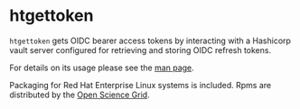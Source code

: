 # htgettoken

`htgettoken` gets OIDC bearer access tokens by interacting with a
Hashicorp vault server configured for retrieving and storing OIDC
refresh tokens.

For details on its usage please see the
[man page](https://htmlpreview.github.io/?https://github.com/fermitools/htgettoken/blob/master/htgettoken.html).

Packaging for Red Hat Enterprise Linux systems is included.  Rpms are
distributed by the [Open Science Grid](https://opensciencegrid.org).
